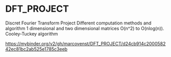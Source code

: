 # DFT_PROJECT
Discret Fourier Transform Project 
Different computation methods and algorithm 
1 dimensional and two dimensional matrices
O(n^2) to O(nlog(n)). Cooley-Tuckey algorithm

https://mybinder.org/v2/gh/marcovenst/DFT_PROJECT/d24cb914c200058242ec81bc2ab525e1785c3eeb
